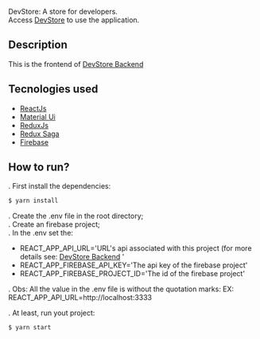 DevStore: A store for developers.<br/>
Access [DevStore](https://devstore-frontend.vercel.app/) to use the application.

## Description

This is the frontend of [DevStore Backend](https://github.com/hiarlyfs/DevStore-backend)

## Tecnologies used

- [ReactJs](https://reactjs.org/docs/getting-started.html)
- [Material Ui](https://material-ui.com/getting-started/installation/)
- [ReduxJs](https://redux.js.org/introduction/getting-started)
- [Redux Saga](https://redux-saga.js.org/)
- [Firebase](https://firebase.google.com/docs)

## How to run?

. First install the dependencies:

```bash
$ yarn install
```

. Create the .env file in the root directory;<br/>
. Create an firebase project;<br/>
. In the .env set the:

- REACT_APP_API_URL='URL's api associated with this project (for more details see: [DevStore Backend](https://github.com/hiarlyfs/DevStore-backend)
  '
- REACT_APP_FIREBASE_API_KEY='The api key of the firebase project'
- REACT_APP_FIREBASE_PROJECT_ID='The id of the firebase project'

. Obs: All the value in the .env file is without the quotation marks: EX: REACT_APP_API_URL=http://localhost:3333<br/>

. At least, run yout project:

```bash
$ yarn start
```

